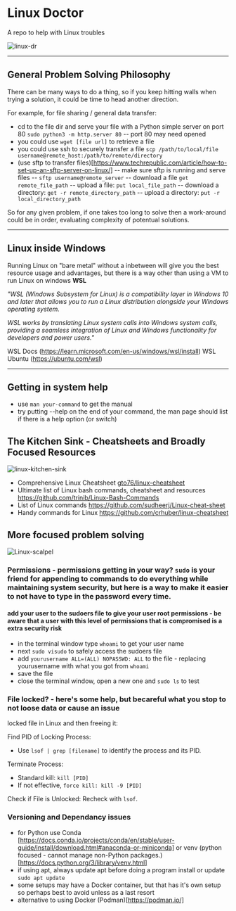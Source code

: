 # Linux Doctor 
A repo to help with Linux troubles

![linux-dr](https://github.com/jasonmhead/linux-doctor/assets/6140151/94e5b442-642a-457d-ba55-c27b4aab2594)

---
## General Problem Solving Philosophy
There can be many ways to do a thing, so if you keep hitting walls when trying a solution, it could be time to head another direction.

For example, for file sharing / general data transfer:
- cd to the file dir and serve your file with a Python simple server on port 80 `sudo python3 -m http.server 80`
  -- port 80 may need opened
- you could use `wget [file url]` to retrieve a file
- you could use ssh to securely transfer a file `scp /path/to/local/file username@remote_host:/path/to/remote/directory`
- (use sftp to transfer files)[https://www.techrepublic.com/article/how-to-set-up-an-sftp-server-on-linux/]
  -- make sure sftp is running and serve files 
  -- `sftp username@remote_server`
  -- download a file `get remote_file_path`
  -- upload a file: `put local_file_path`
  -- download a directory: `get -r remote_directory_path`
  -- upload a directory: `put -r local_directory_path`

So for any given problem, if one takes too long to solve then a work-around could be in order, evaluating complexity of potentual solutions.

---
## Linux inside Windows

Running Linux on "bare metal" without a inbetween will give you the best resource usage and advantages, but there is a way other than using a VM to run Linux on windows **WSL**

_"WSL (Windows Subsystem for Linux) is a compatibility layer in Windows 10 and later that allows you to run a Linux distribution alongside your Windows operating system._

_WSL works by translating Linux system calls into Windows system calls, providing a seamless integration of Linux and Windows functionality for developers and power users."_

WSL Docs (https://learn.microsoft.com/en-us/windows/wsl/install)
WSL Ubuntu (https://ubuntu.com/wsl)

---

## Getting in system help
- use `man your-command` to get the manual
- try putting --help on the end of your command, the man page should list if there is a help option (or switch)

## The Kitchen Sink - Cheatsheets and Broadly Focused Resources
![linux-kitchen-sink](https://github.com/jasonmhead/linux-doctor/assets/6140151/f5b9873a-7e90-45d7-b96b-3077c60abe15)

- Comprehensive Linux Cheatsheet [gto76/linux-cheatsheet](https://github.com/gto76/linux-cheatsheet) 
- Ultimate list of Linux bash commands, cheatsheet and resources https://github.com/trinib/Linux-Bash-Commands 
- List of Linux commands https://github.com/sudheerj/Linux-cheat-sheet 
- Handy commands for Linux https://github.com/crhuber/linux-cheatsheet 

## More focused problem solving
![Linux-scalpel](https://github.com/jasonmhead/linux-doctor/assets/6140151/7388380d-08a5-48cc-8a97-bc3738252a90)

### Permissions - permissions getting in your way? `sudo` is your friend for appending to commands to do everything while maintaining system security, but here is a way to make it easier to not have to type in the password every time.
#### add your user to the  sudoers file to give your user root permissions - be aware that a user with this level of permissions that is compromised is a extra security risk
- in the terminal window type `whoami` to get your user name
- next `sudo visudo` to safely access the sudoers file
- add `yourusername ALL=(ALL) NOPASSWD: ALL` to the file - replacing yourusername with what you got from `whoami`
- save the file
- close the terminal window, open a new one and `sudo ls` to test

### File locked? - here's some help, but becareful what you stop to not loose data or cause an issue
 locked file in Linux and then freeing it:

Find PID of Locking Process:
- Use `lsof | grep [filename]` to identify the process and its PID.

Terminate Process:
- Standard kill: `kill [PID]`
- If not effective, `force kill: kill -9 [PID]`

Check if File is Unlocked:
Recheck with `lsof`.

### Versioning and Dependancy issues
- for Python use Conda [https://docs.conda.io/projects/conda/en/stable/user-guide/install/download.html#anaconda-or-miniconda] 
or venv (python focused - cannot manage non-Python packages.) [https://docs.python.org/3/library/venv.html]
- if using apt, always update apt before doing a program install or update `sudo apt update`
- some setups may have a Docker container, but that has it's own setup so perhaps best to avoid unless as a last resort
- alternative to using Docker (Podman)[https://podman.io/]
